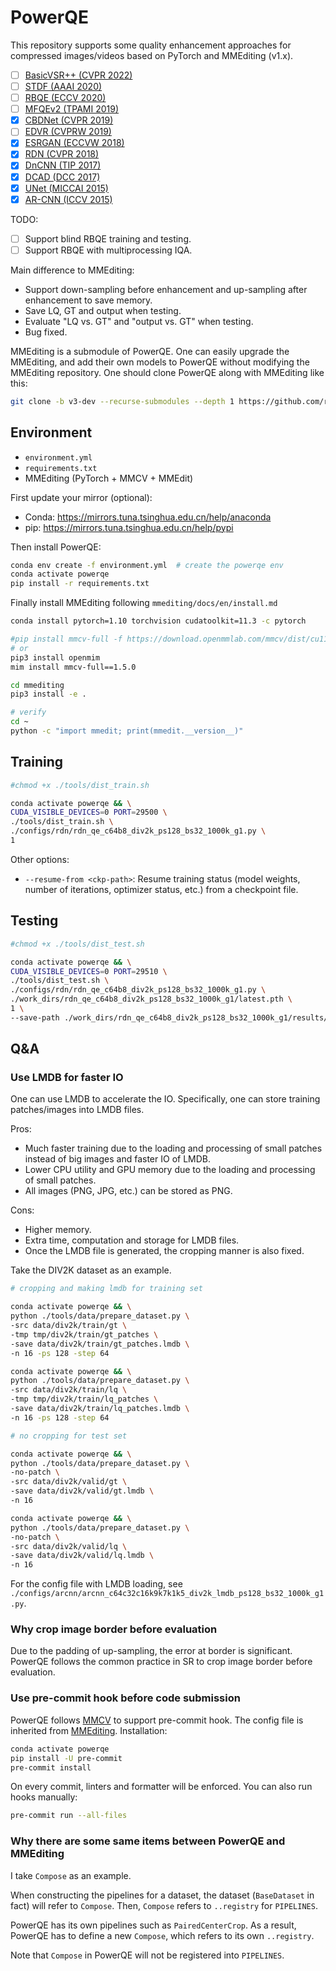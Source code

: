 # PowerQE

This repository supports some quality enhancement approaches for compressed images/videos based on PyTorch and MMEditing (v1.x).

- [ ] [BasicVSR++ (CVPR 2022)](https://arxiv.org/abs/2104.13371)
- [ ] [STDF (AAAI 2020)](https://github.com/ryanxingql/stdf-pytorch)
- [ ] [RBQE (ECCV 2020)](https://arxiv.org/abs/2006.16581)
- [ ] [MFQEv2 (TPAMI 2019)](https://github.com/ryanxingql/mfqev2.0)
- [x] [CBDNet (CVPR 2019)](https://arxiv.org/abs/1807.04686)
- [ ] [EDVR (CVPRW 2019)](https://arxiv.org/abs/1905.02716)
- [x] [ESRGAN (ECCVW 2018)](https://arxiv.org/abs/1809.00219)
- [x] [RDN (CVPR 2018)](https://arxiv.org/abs/1802.08797)
- [x] [DnCNN (TIP 2017)](https://arxiv.org/abs/1608.03981)
- [x] [DCAD (DCC 2017)](https://ieeexplore.ieee.org/abstract/document/7923714)
- [x] [UNet (MICCAI 2015)](https://arxiv.org/abs/1505.04597)
- [x] [AR-CNN (ICCV 2015)](https://arxiv.org/abs/1504.06993)

TODO:

- [ ] Support blind RBQE training and testing.
- [ ] Support RBQE with multiprocessing IQA.

Main difference to MMEditing:

- Support down-sampling before enhancement and up-sampling after enhancement to save memory.
- Save LQ, GT and output when testing.
- Evaluate "LQ vs. GT" and "output vs. GT" when testing.
- Bug fixed.

MMEditing is a submodule of PowerQE. One can easily upgrade the MMEditing, and add their own models to PowerQE without modifying the MMEditing repository. One should clone PowerQE along with MMEditing like this:

```bash
git clone -b v3-dev --recurse-submodules --depth 1 https://github.com/ryanxingql/powerqe.git
```

## Environment

- `environment.yml`
- `requirements.txt`
- MMEditing (PyTorch + MMCV + MMEdit)

First update your mirror (optional):

- Conda: https://mirrors.tuna.tsinghua.edu.cn/help/anaconda
- pip: https://mirrors.tuna.tsinghua.edu.cn/help/pypi

Then install PowerQE:

```bash
conda env create -f environment.yml  # create the powerqe env
conda activate powerqe
pip install -r requirements.txt
```

Finally install MMEditing following `mmediting/docs/en/install.md`

```bash
conda install pytorch=1.10 torchvision cudatoolkit=11.3 -c pytorch

#pip install mmcv-full -f https://download.openmmlab.com/mmcv/dist/cu113/torch1.10/index.html
# or
pip3 install openmim
mim install mmcv-full==1.5.0

cd mmediting
pip3 install -e .

# verify
cd ~
python -c "import mmedit; print(mmedit.__version__)"
```

## Training

```bash
#chmod +x ./tools/dist_train.sh

conda activate powerqe && \
CUDA_VISIBLE_DEVICES=0 PORT=29500 \
./tools/dist_train.sh \
./configs/rdn/rdn_qe_c64b8_div2k_ps128_bs32_1000k_g1.py \
1
```

Other options:

- `--resume-from <ckp-path>`: Resume training status (model weights, number of iterations, optimizer status, etc.) from a checkpoint file.

## Testing

```bash
#chmod +x ./tools/dist_test.sh

conda activate powerqe && \
CUDA_VISIBLE_DEVICES=0 PORT=29510 \
./tools/dist_test.sh \
./configs/rdn/rdn_qe_c64b8_div2k_ps128_bs32_1000k_g1.py \
./work_dirs/rdn_qe_c64b8_div2k_ps128_bs32_1000k_g1/latest.pth \
1 \
--save-path ./work_dirs/rdn_qe_c64b8_div2k_ps128_bs32_1000k_g1/results/
```

## Q&A

### Use LMDB for faster IO

One can use LMDB to accelerate the IO. Specifically, one can store training patches/images into LMDB files.

Pros:

- Much faster training due to the loading and processing of small patches instead of big images and faster IO of LMDB.
- Lower CPU utility and GPU memory due to the loading and processing of small patches.
- All images (PNG, JPG, etc.) can be stored as PNG.

Cons:

- Higher memory.
- Extra time, computation and storage for LMDB files.
- Once the LMDB file is generated, the cropping manner is also fixed.

Take the DIV2K dataset as an example.

```bash
# cropping and making lmdb for training set

conda activate powerqe && \
python ./tools/data/prepare_dataset.py \
-src data/div2k/train/gt \
-tmp tmp/div2k/train/gt_patches \
-save data/div2k/train/gt_patches.lmdb \
-n 16 -ps 128 -step 64

conda activate powerqe && \
python ./tools/data/prepare_dataset.py \
-src data/div2k/train/lq \
-tmp tmp/div2k/train/lq_patches \
-save data/div2k/train/lq_patches.lmdb \
-n 16 -ps 128 -step 64

# no cropping for test set

conda activate powerqe && \
python ./tools/data/prepare_dataset.py \
-no-patch \
-src data/div2k/valid/gt \
-save data/div2k/valid/gt.lmdb \
-n 16

conda activate powerqe && \
python ./tools/data/prepare_dataset.py \
-no-patch \
-src data/div2k/valid/lq \
-save data/div2k/valid/lq.lmdb \
-n 16
```

For the config file with LMDB loading, see `./configs/arcnn/arcnn_c64c32c16k9k7k1k5_div2k_lmdb_ps128_bs32_1000k_g1.py`.

### Why crop image border before evaluation

Due to the padding of up-sampling, the error at border is significant. PowerQE follows the common practice in SR to crop image border before evaluation.

### Use pre-commit hook before code submission

PowerQE follows [MMCV](https://github.com/open-mmlab/mmcv/blob/master/CONTRIBUTING.md) to support pre-commit hook. The config file is inherited from [MMEditing](https://github.com/ryanxingql/mmediting/blob/master/.pre-commit-config.yaml). Installation:

```bash
conda activate powerqe
pip install -U pre-commit
pre-commit install
```

On every commit, linters and formatter will be enforced. You can also run hooks manually:

```bash
pre-commit run --all-files
```

### Why there are some same items between PowerQE and MMEditing

I take `Compose` as an example.

When constructing the pipelines for a dataset, the dataset (`BaseDataset` in fact) will refer to `Compose`. Then, `Compose` refers to `..registry` for `PIPELINES`.

PowerQE has its own pipelines such as `PairedCenterCrop`. As a result, PowerQE has to define a new `Compose`, which refers to its own `..registry`.

Note that `Compose` in PowerQE will not be registered into `PIPELINES`.
